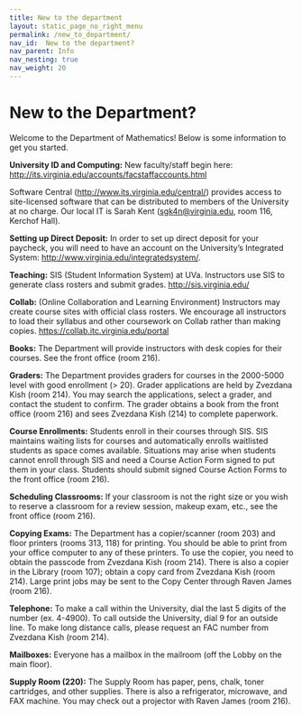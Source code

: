 ```yaml
---
title: New to the department
layout: static_page_no_right_menu
permalink: /new_to_department/
nav_id:  New to the department?
nav_parent: Info
nav_nesting: true
nav_weight: 20
---
```

# New to the Department?


Welcome to the Department of Mathematics!  Below is some information to get you started.

**University ID and Computing:**  New faculty/staff begin here: http://its.virginia.edu/accounts/facstaffaccounts.html

Software Central (http://www.its.virginia.edu/central/) provides access to site-licensed software that can be distributed to members of the University at no charge.  Our local IT is Sarah Kent (sgk4n@virginia.edu, room 116, Kerchof Hall).

**Setting up Direct Deposit:**  In order to set up direct deposit for your paycheck, you will need to have an account on the University’s Integrated System: http://www.virginia.edu/integratedsystem/.    

**Teaching:** SIS (Student Information System) at UVa.  Instructors use SIS to generate class rosters and submit grades.  http://sis.virginia.edu/

**Collab:** (Online Collaboration and Learning Environment) Instructors may create course sites with official class rosters. We encourage all instructors to load their syllabus and other coursework on Collab rather than making copies.  https://collab.itc.virginia.edu/portal

**Books:** The Department will provide instructors with desk copies for their courses. See the front office (room 216).

**Graders:**  The Department provides graders for courses in the 2000-5000 level with good enrollment (> 20). Grader applications are held by Zvezdana Kish (room 214). You may search the applications, select a grader, and contact the student to confirm. The grader obtains a book from the front office (room 216) and sees Zvezdana Kish (214) to complete paperwork.

**Course Enrollments:**  Students enroll in their courses through SIS. SIS maintains waiting lists for courses and automatically enrolls waitlisted students as space comes available. Situations may arise when students cannot enroll through SIS and need a Course Action Form signed to put them in your class. Students should submit signed Course Action Forms to the front office (room 216).

**Scheduling Classrooms:** If your classroom is not the right size or you wish to reserve a classroom for a review session, makeup exam, etc., see the front office (room 216).

**Copying Exams:** The Department has a copier/scanner (room 203) and floor printers (rooms 313, 118) for printing. You should be able to print from your office computer to any of these printers. To use the copier, you need to obtain the passcode from Zvezdana Kish (room 214). There is also a copier in the Library (room 107); obtain a copy card from Zvezdana Kish (room 214). Large print jobs may be sent to the Copy Center through Raven James (room 216).

**Telephone:** To make a call within the University, dial the last 5 digits of the number (ex. 4-4900). To call outside the University, dial 9 for an outside line. To make long distance calls, please request an FAC number from Zvezdana Kish (room 214).

**Mailboxes:** Everyone has a mailbox in the mailroom (off the Lobby on the main floor).

**Supply Room (220):** The Supply Room has paper, pens, chalk, toner cartridges, and other supplies. There is also a refrigerator, microwave, and FAX machine. You may check out a projector with Raven James (room 216).
